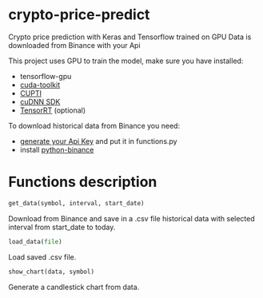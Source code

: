 # crypto-price-predict
Crypto price prediction with Keras and Tensorflow trained on GPU
Data is downloaded from Binance with your Api

This project uses GPU to train the model, make sure you have installed:
 - tensorflow-gpu
 - [cuda-toolkit](https://developer.nvidia.com/cuda-toolkit)
 - [CUPTI](http://docs.nvidia.com/cuda/cupti/)
 - [cuDNN SDK](https://developer.nvidia.com/cudnn)
 - [TensorRT](https://docs.nvidia.com/deeplearning/tensorrt/archives/index.html) (optional)

To download historical data from Binance you need:
- [generate your Api Key](https://www.binance.com/en/support/faq/360002502072) and put it in functions.py
- install [python-binance](https://python-binance.readthedocs.io/en/latest/)

# Functions description

```python
get_data(symbol, interval, start_date)
```


Download from Binance and save in a .csv file historical data with selected interval from start_date to today.


```python
load_data(file)
```

Load saved .csv file.

```python
show_chart(data, symbol)
```
Generate a candlestick chart from data.
